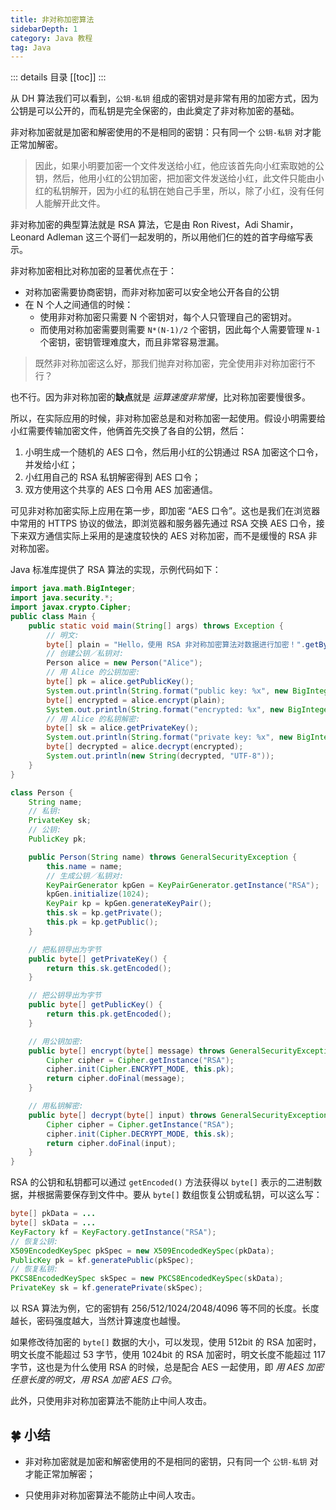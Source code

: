 ```yaml
---
title: 非对称加密算法
sidebarDepth: 1
category: Java 教程
tag: Java
---
```


::: details 目录
[[toc]]
:::

从 DH 算法我们可以看到，`公钥-私钥` 组成的密钥对是非常有用的加密方式，因为公钥是可以公开的，而私钥是完全保密的，由此奠定了非对称加密的基础。

非对称加密就是加密和解密使用的不是相同的密钥：只有同一个 `公钥-私钥` 对才能正常加解密。

> 因此，如果小明要加密一个文件发送给小红，他应该首先向小红索取她的公钥，然后，他用小红的公钥加密，把加密文件发送给小红，此文件只能由小红的私钥解开，因为小红的私钥在她自己手里，所以，除了小红，没有任何人能解开此文件。

非对称加密的典型算法就是 RSA 算法，它是由 Ron Rivest，Adi Shamir，Leonard Adleman 这三个哥们一起发明的，所以用他们仨的姓的首字母缩写表示。

非对称加密相比对称加密的显著优点在于：

- 对称加密需要协商密钥，而非对称加密可以安全地公开各自的公钥
- 在 N 个人之间通信的时候：
  - 使用非对称加密只需要 N 个密钥对，每个人只管理自己的密钥对。
  - 而使用对称加密需要则需要 `N*(N-1)/2` 个密钥，因此每个人需要管理 `N-1` 个密钥，密钥管理难度大，而且非常容易泄漏。

> 既然非对称加密这么好，那我们抛弃对称加密，完全使用非对称加密行不行？

也不行。因为非对称加密的**缺点**就是 _运算速度非常慢_，比对称加密要慢很多。

所以，在实际应用的时候，非对称加密总是和对称加密一起使用。假设小明需要给小红需要传输加密文件，他俩首先交换了各自的公钥，然后：

1. 小明生成一个随机的 AES 口令，然后用小红的公钥通过 RSA 加密这个口令，并发给小红；
2. 小红用自己的 RSA 私钥解密得到 AES 口令；
3. 双方使用这个共享的 AES 口令用 AES 加密通信。

可见非对称加密实际上应用在第一步，即加密 “AES 口令”。这也是我们在浏览器中常用的 HTTPS 协议的做法，即浏览器和服务器先通过 RSA 交换 AES 口令，接下来双方通信实际上采用的是速度较快的 AES 对称加密，而不是缓慢的 RSA 非对称加密。

Java 标准库提供了 RSA 算法的实现，示例代码如下：

```java
import java.math.BigInteger;
import java.security.*;
import javax.crypto.Cipher;
public class Main {
    public static void main(String[] args) throws Exception {
        // 明文:
        byte[] plain = "Hello，使用 RSA 非对称加密算法对数据进行加密！".getBytes("UTF-8");
        // 创建公钥／私钥对:
        Person alice = new Person("Alice");
        // 用 Alice 的公钥加密:
        byte[] pk = alice.getPublicKey();
        System.out.println(String.format("public key: %x", new BigInteger(1, pk)));
        byte[] encrypted = alice.encrypt(plain);
        System.out.println(String.format("encrypted: %x", new BigInteger(1, encrypted)));
        // 用 Alice 的私钥解密:
        byte[] sk = alice.getPrivateKey();
        System.out.println(String.format("private key: %x", new BigInteger(1, sk)));
        byte[] decrypted = alice.decrypt(encrypted);
        System.out.println(new String(decrypted, "UTF-8"));
    }
}

class Person {
    String name;
    // 私钥:
    PrivateKey sk;
    // 公钥:
    PublicKey pk;

    public Person(String name) throws GeneralSecurityException {
        this.name = name;
        // 生成公钥／私钥对:
        KeyPairGenerator kpGen = KeyPairGenerator.getInstance("RSA");
        kpGen.initialize(1024);
        KeyPair kp = kpGen.generateKeyPair();
        this.sk = kp.getPrivate();
        this.pk = kp.getPublic();
    }

    // 把私钥导出为字节
    public byte[] getPrivateKey() {
        return this.sk.getEncoded();
    }

    // 把公钥导出为字节
    public byte[] getPublicKey() {
        return this.pk.getEncoded();
    }

    // 用公钥加密:
    public byte[] encrypt(byte[] message) throws GeneralSecurityException {
        Cipher cipher = Cipher.getInstance("RSA");
        cipher.init(Cipher.ENCRYPT_MODE, this.pk);
        return cipher.doFinal(message);
    }

    // 用私钥解密:
    public byte[] decrypt(byte[] input) throws GeneralSecurityException {
        Cipher cipher = Cipher.getInstance("RSA");
        cipher.init(Cipher.DECRYPT_MODE, this.sk);
        return cipher.doFinal(input);
    }
}

```

RSA 的公钥和私钥都可以通过 `getEncoded()` 方法获得以 `byte[]` 表示的二进制数据，并根据需要保存到文件中。要从 `byte[]` 数组恢复公钥或私钥，可以这么写：

```java
byte[] pkData = ...
byte[] skData = ...
KeyFactory kf = KeyFactory.getInstance("RSA");
// 恢复公钥:
X509EncodedKeySpec pkSpec = new X509EncodedKeySpec(pkData);
PublicKey pk = kf.generatePublic(pkSpec);
// 恢复私钥:
PKCS8EncodedKeySpec skSpec = new PKCS8EncodedKeySpec(skData);
PrivateKey sk = kf.generatePrivate(skSpec);
```

以 RSA 算法为例，它的密钥有 256/512/1024/2048/4096 等不同的长度。长度越长，密码强度越大，当然计算速度也越慢。

如果修改待加密的 `byte[]` 数据的大小，可以发现，使用 512bit 的 RSA 加密时，明文长度不能超过 53 字节，使用 1024bit 的 RSA 加密时，明文长度不能超过 117 字节，这也是为什么使用 RSA 的时候，总是配合 AES 一起使用，即 _用 AES 加密任意长度的明文，用 RSA 加密 AES 口令_。

此外，只使用非对称加密算法不能防止中间人攻击。

## 🍀 小结

- 非对称加密就是加密和解密使用的不是相同的密钥，只有同一个 `公钥-私钥` 对才能正常加解密；

- 只使用非对称加密算法不能防止中间人攻击。
